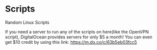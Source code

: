 # Scripts
Random Linux Scripts

If you need a server to run any of the scripts on here(like the OpenVPN script), DigitalOcean provides servers for only $5 a month! You can even get $10 credit by using this link: https://m.do.co/c/63b5eb03fcc5 
